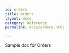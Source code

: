 ```yaml
---
id: orders
title: Orders
layout: docs
category: Reference
permalink: docs/orders.html

---
```


Sample doc for Orders
